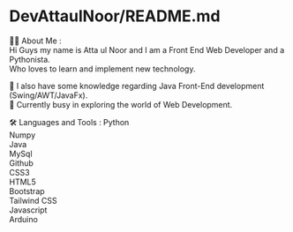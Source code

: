 # DevAttaulNoor/README.md  
  
👨‍💻 About Me :  
Hi Guys my name is Atta ul Noor and I am a Front End Web Developer and a Pythonista.  
Who loves to learn and implement new technology.  

👀 I also have some knowledge regarding Java Front-End development (Swing/AWT/JavaFx).  
🌱 Currently busy in exploring the world of Web Development.  

🛠️ Languages and Tools :
Python  
Numpy  
Java   
MySql  
Github   
CSS3  
HTML5  
Bootstrap  
Tailwind CSS  
Javascript  
Arduino  
